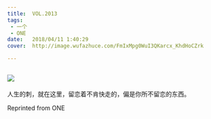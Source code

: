 ```yaml
---
title:	VOL.2013
tags:
 - 一个
 - ONE
date:	2018/04/11 1:40:29
cover:	http://image.wufazhuce.com/FmIxMpg0WuI3QKarcx_KhdHoCZrk

---
```

![](http://image.wufazhuce.com/FmIxMpg0WuI3QKarcx_KhdHoCZrk)
---

人生的刺，就在这里，留恋着不肯快走的，偏是你所不留恋的东西。
 
Reprinted from ONE
